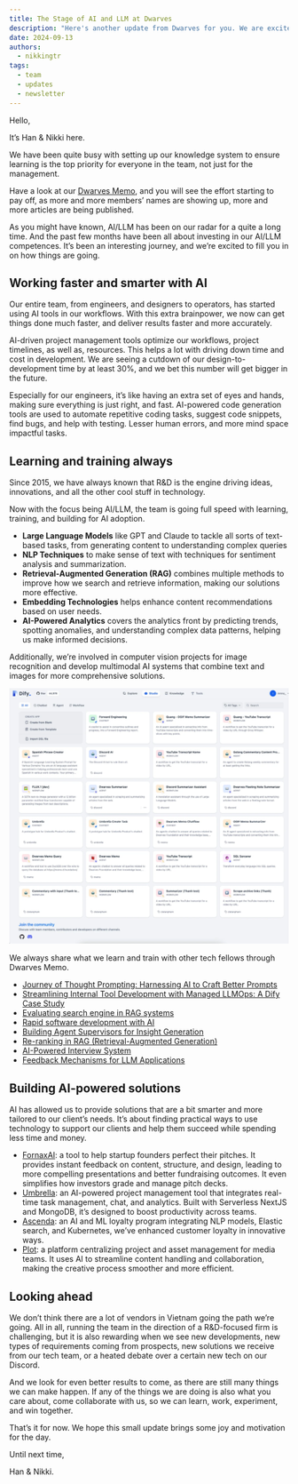 ```yaml
---
title: The Stage of AI and LLM at Dwarves
description: "Here's another update from Dwarves for you. We are excited to share the real journey of growth and transformation since AI and LLM have been on our radar for quite a long time."
date: 2024-09-13
authors:
  - nikkingtr
tags:
  - team
  - updates
  - newsletter
---
```


Hello,

It’s Han & Nikki here.

We have been quite busy with setting up our knowledge system to ensure learning is the top priority for everyone in the team, not just for the management.

Have a look at our [Dwarves Memo](http://memo.d.foundation), and you will see the effort starting to pay off, as more and more members’ names are showing up, more and more articles are being published.

As you might have known, AI/LLM has been on our radar for a quite a long time. And the past few months have been all about investing in our AI/LLM competences. It’s been an interesting journey, and we’re excited to fill you in on how things are going.

## Working faster and smarter with AI

Our entire team, from engineers, and designers to operators, has started using AI tools in our workflows. With this extra brainpower, we now can get things done much faster, and deliver results faster and more accurately.

AI-driven project management tools optimize our workflows, project timelines, as well as, resources. This helps a lot with driving down time and cost in development. We are seeing a cutdown of our design-to-development time by at least 30%, and we bet this number will get bigger in the future.

Especially for our engineers, it’s like having an extra set of eyes and hands, making sure everything is just right, and fast. AI-powered code generation tools are used to automate repetitive coding tasks, suggest code snippets, find bugs, and help with testing. Lesser human errors, and more mind space impactful tasks.

## Learning and training always

Since 2015, we have always known that R&D is the engine driving ideas, innovations, and all the other cool stuff in technology.

Now with the focus being AI/LLM, the team is going full speed with learning, training, and building for AI adoption.

- **Large Language Models** like GPT and Claude to tackle all sorts of text-based tasks, from generating content to understanding complex queries
- **NLP Techniques** to make sense of text with techniques for sentiment analysis and summarization.
- **Retrieval-Augmented Generation (RAG)** combines multiple methods to improve how we search and retrieve information, making our solutions more effective.
- **Embedding Technologies** helps enhance content recommendations based on user needs.
- **AI-Powered Analytics** covers the analytics front by predicting trends, spotting anomalies, and understanding complex data patterns, helping us make informed decisions.

Additionally, we’re involved in computer vision projects for image recognition and develop multimodal AI systems that combine text and images for more comprehensive solutions.

![](assets/dwarves-agent.webp)

We always share what we learn and train with other tech fellows through Dwarves Memo.

- [Journey of Thought Prompting: Harnessing AI to Craft Better Prompts]()
- [Streamlining Internal Tool Development with Managed LLMOps: A Dify Case Study](https://memo.d.foundation/playground/01_literature/building-llm-powered-tools-with-dify/)
- [Evaluating search engine in RAG systems](https://memo.d.foundation/playground/01_literature/hybrid-search/)
- [Rapid software development with AI](https://memo.d.foundation/playground/01_literature/developing-rapidly-with-generative-ai/)
- [Building Agent Supervisors for Insight Generation](https://memo.d.foundation/playground/01_literature/supervisor-ai-agents/)
- [Re-ranking in RAG (Retrieval-Augmented Generation)](https://memo.d.foundation/playground/01_literature/engineering/ai/re-ranking-in-rag/)
- [AI-Powered Interview System](https://memo.d.foundation/playground/01_literature/how-we-created-an-ai-powered-interview-system-using-openais-chatgpt/)
- [Feedback Mechanisms for LLM Applications](https://memo.d.foundation/playground/01_literature/feedback-mechanism/)

## Building AI-powered solutions

AI has allowed us to provide solutions that are a bit smarter and more tailored to our client’s needs. It’s about finding practical ways to use technology to support our clients and help them succeed while spending less time and money.

- [FornaxAI](https://fornax.ai): a tool to help startup founders perfect their pitches. It provides instant feedback on content, structure, and design, leading to more compelling presentations and better fundraising outcomes. It even simplifies how investors grade and manage pitch decks.
- [Umbrella](http://umbrellaconcierge.com): an AI-powered project management tool that integrates real-time task management, chat, and analytics. Built with Serverless NextJS and MongoDB, it’s designed to boost productivity across teams.
- [Ascenda](http://ascenda.com): an AI and ML loyalty program integrating NLP models, Elastic search, and Kubernetes, we’ve enhanced customer loyalty in innovative ways.
- [Plot](https://www.plot.so/): a platform centralizing project and asset management for media teams. It uses AI to streamline content handling and collaboration, making the creative process smoother and more efficient.

## Looking ahead

We don’t think there are a lot of vendors in Vietnam going the path we’re going. All in all, running the team in the direction of a R&D-focused firm is challenging, but it is also rewarding when we see new developments, new types of requirements coming from prospects, new solutions we receive from our tech team, or a heated debate over a certain new tech on our Discord.

And we look for even better results to come, as there are still many things we can make happen. If any of the things we are doing is also what you care about, come collaborate with us, so we can learn, work, experiment, and win together.

That’s it for now. We hope this small update brings some joy and motivation for the day.

Until next time,

Han & Nikki.
